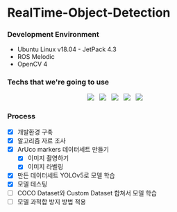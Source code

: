 # RealTime-Object-Detection

### Development Environment
- Ubuntu Linux v18.04 - JetPack 4.3
- ROS Melodic
- OpenCV 4


### Techs that we're going to use
<p align="center">
  <img src="https://img.shields.io/badge/Pytorch-EE4C2C?style=flat-square&logo=Pytorch&logoColor=white"/></a> &nbsp     
  <img src="https://img.shields.io/badge/YOLOv5-00FFFF?style=flat-square&logo=Pytorch&logoColor=white"/></a> &nbsp   
  <img src="https://img.shields.io/badge/OpenCV-5C3EE8?style=flat-square&logo=OpenCV&logoColor=white"/></a> &nbsp
  <img src="https://img.shields.io/badge/Ubuntu-E95420?style=flat-square&logo=Ubuntu&logoColor=white"/></a> &nbsp 
  <img src="https://img.shields.io/badge/ROS-22314E?style=flat-square&logo=ROS&logoColor=white"/></a> &nbsp 
</p>

### Process
- [x] 개발환경 구축
- [x] 알고리즘 자료 조사
- [x] ArUco markers 데이터세트 만들기
  - [x] 이미지 촬영하기
  - [x] 이미지 라벨링
- [x] 만든 데이터세트 YOLOv5로 모델 학습
- [x] 모델 테스팅
- [ ] COCO Dataset와 Custom Dataset 합쳐서 모델 학습
- [ ] 모델 과적합 방지 방법 적용
